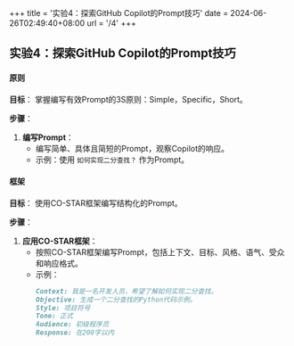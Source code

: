 +++
title = '实验4：探索GitHub Copilot的Prompt技巧'
date = 2024-06-26T02:49:40+08:00
url = '/4'
+++

## 实验4：探索GitHub Copilot的Prompt技巧

#### 原则

**目标**：
掌握编写有效Prompt的3S原则：Simple，Specific，Short。

**步骤**：
1. **编写Prompt**：
   - 编写简单、具体且简短的Prompt，观察Copilot的响应。
   - 示例：使用 `如何实现二分查找？` 作为Prompt。

#### 框架

**目标**：
使用CO-STAR框架编写结构化的Prompt。

**步骤**：
1. **应用CO-STAR框架**：
   - 按照CO-STAR框架编写Prompt，包括上下文、目标、风格、语气、受众和响应格式。
   - 示例：
     ```markdown
     Context: 我是一名开发人员，希望了解如何实现二分查找。
     Objective: 生成一个二分查找的Python代码示例。
     Style: 项目符号
     Tone: 正式
     Audience: 初级程序员
     Response: 在200字以内
     ```